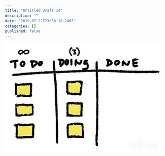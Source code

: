 ```yaml
---
title: "Untitled Draft 14"
description: ""
date: "2019-07-22T23:58:18.246Z"
categories: []
published: false
---
```


  

![](./asset-1.jpeg)
